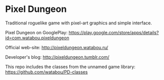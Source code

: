 Pixel Dungeon
=============

Traditional roguelike game with pixel-art graphics and simple interface.

Pixel Dungeon on GooglePlay:
https://play.google.com/store/apps/details?id=com.watabou.pixeldungeon

Official web-site:
http://pixeldungeon.watabou.ru/

Developer's blog:
http://pixeldungeon.tumblr.com/

This repo includes the classes from the unnamed game library:
https://github.com/watabou/PD-classes
